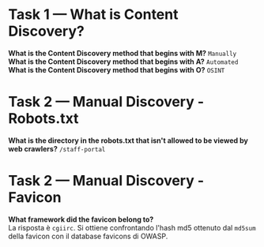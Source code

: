 # Task 1 — What is Content Discovery?
**What is the Content Discovery method that begins with M?** `Manually`<br>
**What is the Content Discovery method that begins with A?** `Automated`<br>
**What is the Content Discovery method that begins with O?** `OSINT`
# Task 2 — Manual Discovery - Robots.txt
**What is the directory in the robots.txt that isn't allowed to be viewed by web crawlers?** `/staff-portal`<br>
# Task 2 — Manual Discovery - Favicon
**What framework did the favicon belong to?**<br>
La risposta è `cgiirc`. Si ottiene confrontando l'hash md5 ottenuto dal `md5sum` della favicon con il database favicons di OWASP.
